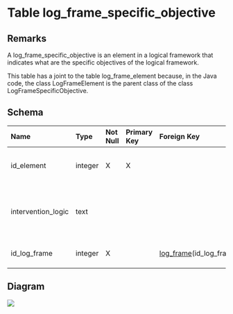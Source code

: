 # Table log\_frame\_specific\_objective #
## Remarks ##
A log\_frame\_specific\_objective is an element in a logical framework that indicates what are the specific objectives of the logical framework.

This table has a joint to the table log\_frame\_element because, in the Java code, the class LogFrameElement is the parent class of the class LogFrameSpecificObjective.

## Schema ##
| **Name** | **Type** | **Not Null** | **Primary Key** | **Foreign Key** | **Remarks** |
|:---------|:---------|:-------------|:----------------|:----------------|:------------|
| id\_element | integer  | X            | X               |                 | This is a foreign key to the parent table log\_frame\_element. It is also the primary key of this table. |
| intervention\_logic | text     |              |                 |                 | It corresponds to the textual field named Intervention Logic in the logical framework view. It can be considered as the title of the log frame element. |
| id\_log\_frame | integer  | X            |                 | [log\_frame](log_frame.md)(id\_log\_frame) | This is a foreign key to the table log\_frame\_specific\_objective. |

## Diagram ##
<img src='http://www.sigmah.org/svg_load.php?file=http://sigma-h.googlecode.com/svn/wiki/diagrams/log_frame_specific_objective.svg' />
